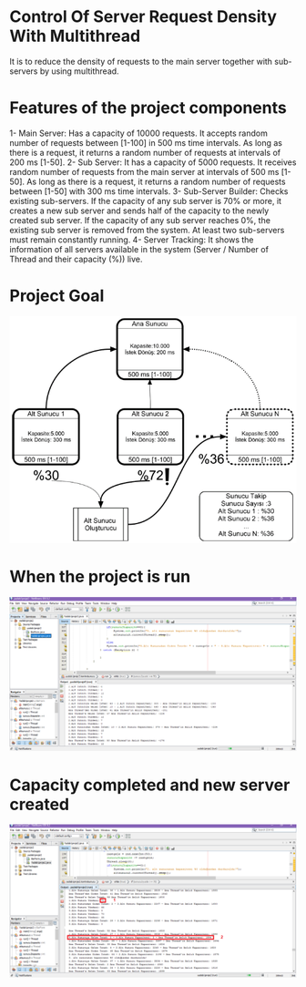 # Control Of Server Request Density With Multithread
It is to reduce the density of requests to the main server together with sub-servers by using multithread.

# Features of the project components
1- Main Server: Has a capacity of 10000 requests. It accepts random number of requests between [1-100] in 500 ms time intervals. As long as there is a request, it returns a random number of requests at intervals of 200 ms [1-50].
2- Sub Server: It has a capacity of 5000 requests. It receives random number of requests from the main server at intervals of 500 ms [1-50]. As long as there is a request, it returns a random number of requests between [1-50] with 300 ms time intervals.
3- Sub-Server Builder: Checks existing sub-servers. If the capacity of any sub server is 70% or more, it creates a new sub server and sends half of the capacity to the newly created sub server. If the capacity of any sub server reaches 0%, the existing sub server is removed from the system. At least two sub-servers must remain constantly running.
4- Server Tracking: It shows the information of all servers available in the system (Server / Number of Thread and their capacity (%)) live.

# Project Goal
![alt text](https://github.com/hrnbykbs/AllPictures/blob/main/ControlOfServerRequestDensityWithMultithread/problem.png)

# When the project is run
![alt text](https://github.com/hrnbykbs/AllPictures/blob/main/ControlOfServerRequestDensityWithMultithread/whenTheProjectIsRun.png)

# Capacity completed and new server created
![alt text](https://github.com/hrnbykbs/AllPictures/blob/main/ControlOfServerRequestDensityWithMultithread/capacityCompleted.png)
